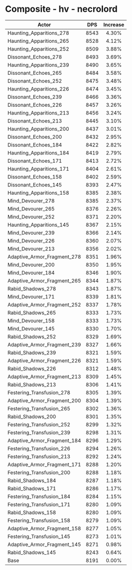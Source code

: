 # Composite - hv - necrolord
| Actor | DPS | Increase |
|---|:---:|:---:|
|Haunting_Apparitions_278|8543|4.30%|
|Haunting_Apparitions_265|8528|4.12%|
|Haunting_Apparitions_252|8509|3.88%|
|Dissonant_Echoes_278|8493|3.69%|
|Haunting_Apparitions_239|8490|3.65%|
|Dissonant_Echoes_265|8484|3.58%|
|Dissonant_Echoes_252|8475|3.48%|
|Haunting_Apparitions_226|8474|3.45%|
|Dissonant_Echoes_239|8466|3.36%|
|Dissonant_Echoes_226|8457|3.26%|
|Haunting_Apparitions_213|8456|3.24%|
|Dissonant_Echoes_213|8445|3.10%|
|Haunting_Apparitions_200|8437|3.01%|
|Dissonant_Echoes_200|8432|2.95%|
|Dissonant_Echoes_184|8422|2.82%|
|Haunting_Apparitions_184|8419|2.79%|
|Dissonant_Echoes_171|8413|2.72%|
|Haunting_Apparitions_171|8404|2.61%|
|Dissonant_Echoes_158|8402|2.59%|
|Dissonant_Echoes_145|8393|2.47%|
|Haunting_Apparitions_158|8385|2.38%|
|Mind_Devourer_278|8385|2.37%|
|Mind_Devourer_265|8376|2.26%|
|Mind_Devourer_252|8371|2.20%|
|Haunting_Apparitions_145|8367|2.15%|
|Mind_Devourer_239|8366|2.14%|
|Mind_Devourer_226|8360|2.07%|
|Mind_Devourer_213|8356|2.02%|
|Adaptive_Armor_Fragment_278|8351|1.96%|
|Mind_Devourer_200|8350|1.95%|
|Mind_Devourer_184|8346|1.90%|
|Adaptive_Armor_Fragment_265|8344|1.87%|
|Rabid_Shadows_278|8343|1.87%|
|Mind_Devourer_171|8339|1.81%|
|Adaptive_Armor_Fragment_252|8337|1.78%|
|Rabid_Shadows_265|8333|1.73%|
|Mind_Devourer_158|8333|1.73%|
|Mind_Devourer_145|8330|1.70%|
|Rabid_Shadows_252|8329|1.69%|
|Adaptive_Armor_Fragment_239|8327|1.66%|
|Rabid_Shadows_239|8321|1.59%|
|Adaptive_Armor_Fragment_226|8321|1.59%|
|Rabid_Shadows_226|8312|1.48%|
|Adaptive_Armor_Fragment_213|8309|1.45%|
|Rabid_Shadows_213|8306|1.41%|
|Festering_Transfusion_278|8305|1.39%|
|Adaptive_Armor_Fragment_200|8304|1.39%|
|Festering_Transfusion_265|8302|1.36%|
|Rabid_Shadows_200|8301|1.35%|
|Festering_Transfusion_252|8299|1.32%|
|Festering_Transfusion_239|8298|1.31%|
|Adaptive_Armor_Fragment_184|8296|1.29%|
|Festering_Transfusion_226|8294|1.26%|
|Festering_Transfusion_213|8292|1.24%|
|Adaptive_Armor_Fragment_171|8288|1.20%|
|Festering_Transfusion_200|8288|1.18%|
|Rabid_Shadows_184|8287|1.18%|
|Rabid_Shadows_171|8286|1.17%|
|Festering_Transfusion_184|8284|1.15%|
|Festering_Transfusion_171|8280|1.09%|
|Rabid_Shadows_158|8280|1.09%|
|Festering_Transfusion_158|8279|1.09%|
|Adaptive_Armor_Fragment_158|8277|1.05%|
|Festering_Transfusion_145|8273|1.01%|
|Adaptive_Armor_Fragment_145|8271|0.98%|
|Rabid_Shadows_145|8243|0.64%|
|Base|8191|0.00%|
